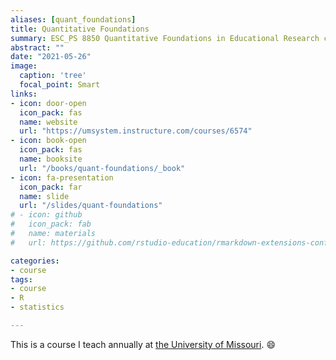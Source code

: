 ```yaml
---
aliases: [quant_foundations]
title: Quantitative Foundations
summary: ESC_PS 8850 Quantitative Foundations in Educational Research course taught at the University of Missouri.
abstract: ""
date: "2021-05-26"
image:
  caption: 'tree'
  focal_point: Smart
links:
- icon: door-open
  icon_pack: fas
  name: website
  url: "https://umsystem.instructure.com/courses/6574"
- icon: book-open
  icon_pack: fas
  name: booksite
  url: "/books/quant-foundations/_book"
- icon: fa-presentation
  icon_pack: far
  name: slide
  url: "/slides/quant-foundations"
# - icon: github
#   icon_pack: fab
#   name: materials
#   url: https://github.com/rstudio-education/rmarkdown-extensions-conf19

categories:
- course
tags:
- course
- R
- statistics

---
```


This is a course I teach annually at [the University of Missouri](https://www.missouri.edu). :smile: